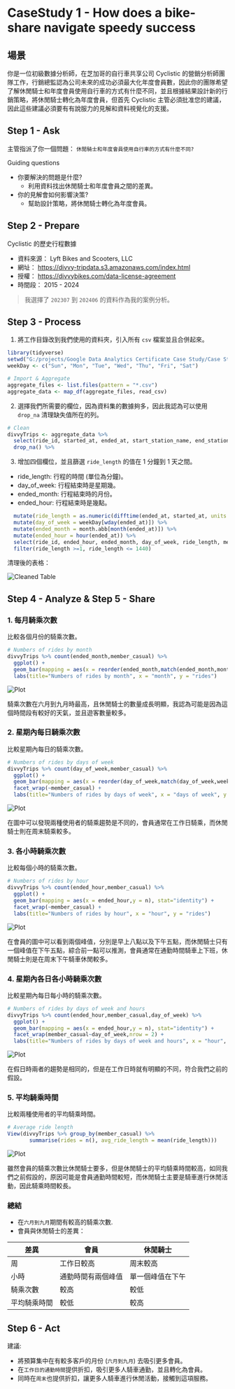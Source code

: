 # CaseStudy 1 - How does a bike-share navigate speedy success
## 場景
你是一位初級數據分析師，在芝加哥的自行車共享公司 Cyclistic 的營銷分析師團隊工作，行銷總監認為公司未來的成功必須最大化年度會員數，因此你的團隊希望了解休閒騎士和年度會員使用自行車的方式有什麼不同，並且根據結果設計新的行銷策略，將休閒騎士轉化為年度會員，但首先 Cyclistic 主管必須批准您的建議，因此這些建議必須要有有說服力的見解和資料視覺化的支援。

## Step 1 - Ask
主管指派了你一個問題： `休閒騎士和年度會員使用自行車的方式有什麼不同?`

Guiding questions
* 你要解決的問題是什麼?
    * 利用資料找出休閒騎士和年度會員之間的差異。
* 你的見解會如何影響決策?
    * 幫助設計策略，將休閒騎士轉化為年度會員。

## Step 2 - Prepare
Cyclistic 的歷史行程數據
* 資料來源： Lyft Bikes and Scooters, LLC
* 網址： https://divvy-tripdata.s3.amazonaws.com/index.html
* 授權： https://divvybikes.com/data-license-agreement
* 時間段： 2015 - 2024

> 我選擇了 `202307` 到 `202406` 的資料作為我的案例分析。

## Step 3 - Process
1. 將工作目錄改到我們使用的資料夾，引入所有 `csv` 檔案並且合併起來。
```R
library(tidyverse)
setwd("G:/projects/Google Data Analytics Certificate Case Study/Case Study 1 - How does a bike-share navigate speedy success/data")
weekDay <- c("Sun", "Mon", "Tue", "Wed", "Thu", "Fri", "Sat")

# Import & Aggregate
aggregate_files <- list.files(pattern = "*.csv")
aggregate_data <- map_df(aggregate_files, read_csv)
```

2. 選擇我們所需要的欄位，因為資料集的數據夠多，因此我認為可以使用 `drop_na` 清理缺失值所在的列。
```R
# Clean
divvyTrips <- aggregate_data %>% 
  select(ride_id, started_at, ended_at, start_station_name, end_station_name, member_casual) %>% 
  drop_na() %>% 
```

3. 增加四個欄位，並且篩選 `ride_length` 的值在 1 分鐘到 1 天之間。
* ride_length: 行程的時間 (單位為分鐘)。
* day_of_week: 行程結束時是星期幾。
* ended_month: 行程結束時的月份。
* ended_hour: 行程結束時是幾點。
```R
  mutate(ride_length = as.numeric(difftime(ended_at, started_at, units = "mins"))) %>%
  mutate(day_of_week = weekDay[wday(ended_at)]) %>%
  mutate(ended_month = month.abb[month(ended_at)]) %>%
  mutate(ended_hour = hour(ended_at)) %>%
  select(ride_id, ended_hour, ended_month, day_of_week, ride_length, member_casual) %>% 
  filter(ride_length >=1, ride_length <= 1440)
```

清理後的表格：

![Cleaned Table](img/Cleaned%20Table.png)

## Step 4 - Analyze & Step 5 - Share
### 1. 每月騎乘次數
比較各個月份的騎乘次數。
```R
# Numbers of rides by month
divvyTrips %>% count(ended_month,member_casual) %>%
  ggplot() +
  geom_bar(mapping = aes(x = reorder(ended_month,match(ended_month,month.abb)),y = n,fill = member_casual), stat="identity") +
  labs(title="Numbers of rides by month", x = "month", y = "rides")
```
![Plot](img/Numbers%20of%20rides%20by%20month.png)

騎乘次數在六月到九月時最高，且休閒騎士的數量成長明顯，我認為可能是因為這個時間段有較好的天氣，並且遊客數量較多。

### 2. 星期內每日騎乘次數
比較星期內每日的騎乘次數。
```R
# Numbers of rides by days of week
divvyTrips %>% count(day_of_week,member_casual) %>%
  ggplot() +
  geom_bar(mapping = aes(x = reorder(day_of_week,match(day_of_week,weekDay)),y = n), stat="identity") +
  facet_wrap(~member_casual) +
  labs(title="Numbers of rides by days of week", x = "days of week", y = "rides")
```
![Plot](img/Numbers%20of%20rides%20by%20days%20of%20week.png)

在圖中可以發現兩種使用者的騎乘趨勢是不同的，會員通常在工作日騎乘，而休閒騎士則在周末騎乘較多。

### 3. 各小時騎乘次數
比較每個小時的騎乘次數。
```R
# Numbers of rides by hour
divvyTrips %>% count(ended_hour,member_casual) %>%
  ggplot() +
  geom_bar(mapping = aes(x = ended_hour,y = n), stat="identity") +
  facet_wrap(~member_casual) +
  labs(title="Numbers of rides by hour", x = "hour", y = "rides")
```
![Plot](img/Numbers%20of%20rides%20by%20hour.png)

在會員的圖中可以看到兩個峰值，分別是早上八點以及下午五點，而休閒騎士只有一個峰值在下午五點，綜合前一點可以推測，會員通常在通勤時間騎車上下班，休閒騎士則是在周末下午騎車休閒較多。

### 4. 星期內各日各小時騎乘次數
比較星期內每日每小時的騎乘次數。
```R
# Numbers of rides by days of week and hours
divvyTrips %>% count(ended_hour,member_casual,day_of_week) %>%
  ggplot() +
  geom_bar(mapping = aes(x = ended_hour,y = n), stat="identity") +
  facet_wrap(member_casual~day_of_week,nrow = 2) +
  labs(title="Numbers of rides by days of week and hours", x = "hour", y = "rides")
```
![Plot](img/Numbers%20of%20rides%20by%20days%20of%20week%20and%20hours.png)

在假日時兩者的趨勢是相同的，但是在工作日時就有明顯的不同，符合我們之前的假設。

### 5. 平均騎乘時間
比較兩種使用者的平均騎乘時間。
```R
# Average ride length
View(divvyTrips %>% group_by(member_casual) %>%
       summarise(rides = n(), avg_ride_length = mean(ride_length)))
```
![Plot](img/Average%20ride%20length.png)

雖然會員的騎乘次數比休閒騎士要多，但是休閒騎士的平均騎乘時間較高，如同我們之前假設的，原因可能是會員通勤時間較短，而休閒騎士主要是騎車進行休閒活動，因此騎乘時間較長。

### 總結
* 在`六月到九月`期間有較高的騎乘次數.
* 會員與休閒騎士的差異：

| 差異 | 會員 | 休閒騎士 |
| --- | --- | --- |
| 周 | 工作日較高 | 周末較高 |
| 小時 | 通勤時間有兩個峰值 | 單一個峰值在下午 |
| 騎乘次數 | 較高 | 較低 |
| 平均騎乘時間 | 較低 | 較高 |

## Step 6 - Act
建議:
* 將預算集中在有較多客戶的月份 (`六月到九月`) 去吸引更多會員。
* 在`工作日的通勤時間`提供折扣，吸引更多人騎車通勤，並且轉化為會員。
* 同時在`周末`也提供折扣，讓更多人騎車進行休閒活動，接觸到這項服務。